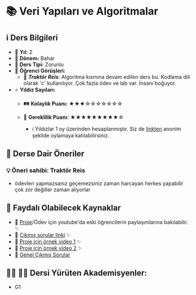 # 📚 Veri Yapıları ve Algoritmalar

## ℹ️ Ders Bilgileri

- 📅 **Yıl:** 2
- 📆 **Dönem:** Bahar
- 🏫 **Ders Tipi:** Zorunlu
- 💬 **Öğrenci Görüşleri:**
  - 👤 **_Traktör Reis_**: Algoritma kısmına devam edilen ders bu. Kodlama dili olarak 'c' kullanılıyor. Çok fazla ödev ve lab var. İnsanı boğuyor.
- ⭐ **Yıldız Sayıları:**
  - 🛤️ **Kolaylık Puanı:** ★★★☆☆☆☆☆☆☆
  - 🔑 **Gereklilik Puanı:** ★★★★★★★★★☆

    - ℹ️ Yıldızlar 1 oy üzerinden hesaplanmıştır. Siz de [linkten](https://forms.gle/3njZjmhm215YCAxe6) anonim şekilde oylamaya katılabilirsiniz.
## 📝 Derse Dair Öneriler

### 💡 Öneri sahibi: Traktör Reis
- ödevleri yapmazsanız geçemezsiniz zaman harcayan herkes yapabilir çok zor değiller zaman alıyorlar

## 📖 Faydalı Olabilecek Kaynaklar

- 📄 [Proje](https://www.youtube.com/watch?v=KY2pqpdIcDw&t=2s&ab_channel=MuhammetKayraBulut)/Ödev için youtube'da eski öğrencilerin paylaşımlarına bakılabilir. ✨
- 📄 [Çıkmış sorular linki](https://drive.google.com/drive/folders/1iNzLkLZDXD29h57sdW_yBBj9cTgI7KXs?usp=drive_link) ✨
- 📄 [Proje için örnek video 1](https://www.youtube.com/watch?v=kMb5uhTeeHQ&ab_channel=MehmetBu%C4%9FraAslan) ✨
- 📄 [Proje için örnek video 2](https://www.youtube.com/watch?v=lYFZbKSBYtE&ab_channel=M%C3%BCdaferKaymak) ✨
- 📄 [Genel Çıkmış Sorular](https://drive.google.com/drive/folders/1LI_Bo7kWqI2krHTw0noUFl9crfZSlrZh)

## 👨‍🏫 👩‍🏫 Dersi Yürüten Akademisyenler:
- G1
